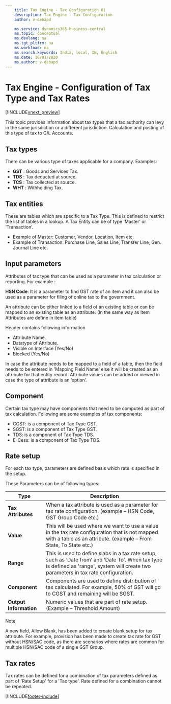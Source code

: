 ```yaml
---
    title: Tax Engine - Tax Configuration 01
    description: Tax Engine - Tax Configuration
    author: v-debapd

    ms.service: dynamics365-business-central
    ms.topic: conceptual
    ms.devlang: na
    ms.tgt_pltfrm: na
    ms.workload: na
    ms.search.keywords: India, local, IN, English
    ms.date: 10/01/2020
    ms.author: v-debapd
---
```

# Tax Engine - Configuration of Tax Type and Tax Rates

[!INCLUDE[vnext_preview](../../includes/vnext_preview.md)]

This topic provides information about tax types that a tax authority can levy in the same jurisdiction or a different jurisdiction. Calculation and posting of this type of tax to G/L Accounts.

## Tax types

There can be various type of taxes applicable for a company. Examples:

- **GST** : Goods and Services Tax.
- **TDS** : Tax deducted at source.
- **TCS** : Tax collected at source.
- **WHT** : Withholding Tax.


## Tax entities

These are tables which are specific to a Tax Type. This is defined to restrict the list of tables in a lookup. A Tax Entity can be of type ‘Master’ or ‘Transaction’.

- Example of Master: Customer, Vendor, Location, Item etc.
- Example of Transaction: Purchase Line, Sales Line, Transfer Line, Gen. Journal Line etc.


## Input parameters

Attributes of tax type that can be used as a parameter in tax calculation or reporting. For example :

**HSN Code**: It is a parameter to find GST rate of an item and it can also be used as a parameter for filing of online tax to the government.

An attribute can be either linked to a field of an existing table or can be mapped to an existing table as an attribute. (In the same way as Item Attributes are define in item table)

Header contains following information  

- Attribute Name.
- Datatype of Attribute.
- Visible on Interface (Yes/No) 
- Blocked (Yes/No)

In case the attribute needs to be mapped to a field of a table, then the field needs to be entered in 'Mapping Field Name' else it will be created as an attribute for that entity record. Attribute values can be added or viewed in case the type of attribute is an ‘option’.


## Component

Certain tax type may have components that need to be computed as part of tax calculation. Following are some examples of tax components:

- CGST: is a component of Tax Type GST.
- SGST: is a component of Tax Type GST.
- TDS: is a component of Tax Type TDS.
- E-Cess: is a component of Tax Type TDS.


## Rate setup
For each tax type, parameters are defined basis which rate is specified in the setup.

These Parameters can be of following types:

|Type  |Description  |
|---------|---------|
|**Tax Attributes**|When a tax attribute is used as a parameter for tax rate configuration. (example – HSN Code, GST Group Code etc.)|
|**Value**|This will be used where we want to use a value in the tax rate configuration that is not mapped with a table as an attribute. (example – From State, To State etc.)|
|**Range**|This is used to define slabs in a tax rate setup, such as ‘Date from’ and ‘Date To’. When tax type is defined as 'range', system will create two parameters in tax rate configuration.|
|**Component**|Components are used to define distribution of tax calculated. For example, 50% of GST will go to CGST and remaining will be SGST.|
|**Output Information**|Numeric values that are part of rate setup. (Example – Threshold Amount)|

> [!NOTE]
> A new field, Allow Blank, has been added to create blank setup for tax attribute. For example, provision has been made to create tax rate for GST without HSN/SAC code, as there are scenarios where rates are common for multiple HSN/SAC code of a single GST Group.


## Tax rates
Tax rates can be defined for a combination of tax parameters defined as part of 'Rate Setup' for a 'Tax type'. Rate defined for a combination cannot be repeated.





















[!INCLUDE[footer-include](../../includes/footer-banner.md)]
